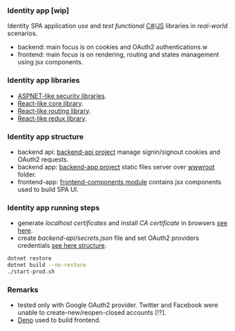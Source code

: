 ### Identity app [wip]
Identity SPA application *use* and *test* *functional* [C#](https://github.com/dragos-tudor/backend-security)/[JS](https://github.com/dragos-tudor/frontend-rendering) libraries in *real-world* scenarios.
- backend: main focus is on cookies and OAuth2 authentications.w
- frontend: main focus is on rendering, routing and states management using jsx components.

### Identity app libraries
- [ASPNET-like security libraries](https://github.com/dragos-tudor/backend-security).
- [React-like core library](https://github.com/dragos-tudor/frontend-rendering).
- [React-like routing library](https://github.com/dragos-tudor/frontend-routing).
- [React-like redux library](https://github.com/dragos-tudor/frontend-states).

### Identity app structure
- backend api: [backend-api project](./backend-api/) manage signin/signout cookies and OAuth2 requests.
- backend app: [backend-app project](./backend-app/) static files server over [wwwroot](./backend-app/wwwroot/) folder.
- frontend-app: [frontend-components module](./frontend-components/) contains jsx components used to build SPA UI.

### Identity app running steps
- generate *localhost certificates* and install *CA certificate* in browsers [see here](./OBS.md).
- create *backend-api/secrets.json* file and set OAuth2 providers credentials [see here structure](./OBS.md).
```sh
dotnet restore
dotnet build --no-restore
./start-prod.sh
```

### Remarks
- tested only with Google OAuth2 provider. Twitter and Facebook were unable to create-new/reopen-closed accounts [!?].
- [Deno](https://deno.com/) used to build frontend.